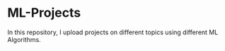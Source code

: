 # ML-Projects
In this repository, I upload projects on different topics using different ML Algorithms.
